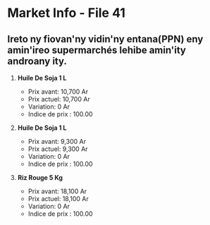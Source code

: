 # Market Info - File 41

## Ireto ny fiovan'ny vidin'ny entana(PPN) eny amin'ireo supermarchés lehibe amin'ity androany ity.

1. **Huile De Soja 1 L**
   - Prix avant: 10,700 Ar
   - Prix actuel: 10,700 Ar
   - Variation: 0 Ar
   - Indice de prix : 100.00

2. **Huile De Soja 1 L**
   - Prix avant: 9,300 Ar
   - Prix actuel: 9,300 Ar
   - Variation: 0 Ar
   - Indice de prix : 100.00

3. **Riz Rouge 5 Kg**
   - Prix avant: 18,100 Ar
   - Prix actuel: 18,100 Ar
   - Variation: 0 Ar
   - Indice de prix : 100.00

